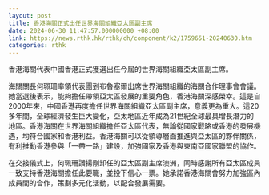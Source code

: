 ```yaml
---
layout: post
title: 香港海關正式出任世界海關組織亞太區副主席
date: 2024-06-30 11:47:57.000000000 +08:00
link: https://news.rthk.hk/rthk/ch/component/k2/1759651-20240630.htm
categories: rthk
---
```


香港海關代表中國香港正式獲選出任今屆的世界海關組織亞太區副主席。

海關關長何珮珊率領代表團到布魯塞爾出席世界海關組織的海關合作理事會會議。她當選後表示，能夠擔任帶領亞太區發展的重要角色，香港海關深感榮幸。這是自2000年來，中國香港再度擔任世界海關組織亞太區副主席，意義更為重大。這20多年間，全球經濟發生巨大變化，亞太地區近年成為21世紀全球最具增長潛力的地區。香港海關在世界海關組織擔任亞太區代表，無論從國家戰略或香港的發展機遇，均符合國家和香港利益。香港海關可以從領導層面推進與亞太區的夥伴關係，有利推動香港參與「一帶一路」建設，加強國家及香港與東南亞國家聯盟的協作。

在交接儀式上，何珮珊讚揚剛卸任的亞太區副主席澳洲，同時感謝所有亞太區成員一致支持香港海關擔任此要職，並投下信心一票。她承諾香港海關會努力加強區內成員間的合作，策劃多元化活動，以配合發展需要。
